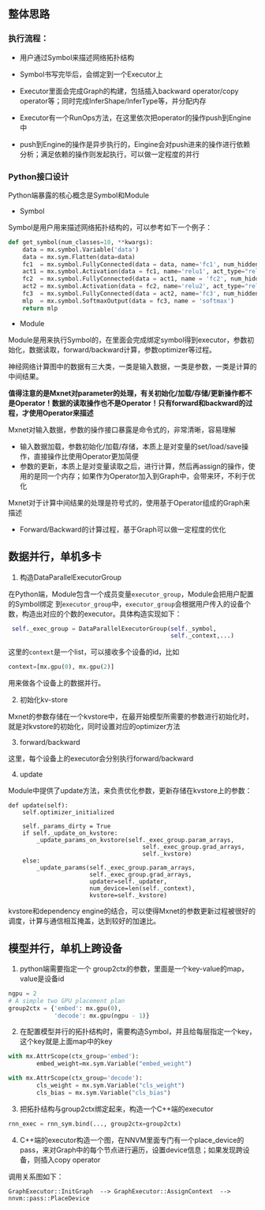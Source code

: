 ## 整体思路

### 执行流程：

- 用户通过Symbol来描述网络拓扑结构

- Symbol书写完毕后，会绑定到一个Executor上

- Executor里面会完成Graph的构建，包括插入backward operator/copy operator等；同时完成InferShape/InferType等，并分配内存

- Executor有一个RunOps方法，在这里依次把operator的操作push到Engine中

- push到Engine的操作是异步执行的，Eingine会对push进来的操作进行依赖分析；满足依赖的操作则发起执行，可以做一定程度的并行


### Python接口设计

Python端暴露的核心概念是Symbol和Module

- Symbol

Symbol是用户用来描述网络拓扑结构的，可以参考如下一个例子：

```python
def get_symbol(num_classes=10, **kwargs):
    data = mx.symbol.Variable('data')
    data = mx.sym.Flatten(data=data)
    fc1  = mx.symbol.FullyConnected(data = data, name='fc1', num_hidden=128)
    act1 = mx.symbol.Activation(data = fc1, name='relu1', act_type="relu")
    fc2  = mx.symbol.FullyConnected(data = act1, name = 'fc2', num_hidden = 64)
    act2 = mx.symbol.Activation(data = fc2, name='relu2', act_type="relu")
    fc3  = mx.symbol.FullyConnected(data = act2, name='fc3', num_hidden=num_classes)
    mlp  = mx.symbol.SoftmaxOutput(data = fc3, name = 'softmax')
    return mlp
```


- Module

Module是用来执行Symbol的，在里面会完成绑定symbol得到executor，参数初始化，数据读取，forward/backward计算，参数optimizer等过程。

神经网络计算图中的数据有三大类，一类是输入数据，一类是参数，一类是计算的中间结果。

**值得注意的是Mxnet对parameter的处理，有关初始化/加载/存储/更新操作都不是Operator！数据的读取操作也不是Operator！只有forward和backward的过程，才使用Operator来描述**


Mxnet对输入数据，参数的操作接口暴露是命令式的，非常清晰，容易理解

- 输入数据加载，参数初始化/加载/存储，本质上是对变量的set/load/save操作，直接操作比使用Operator更加简便
- 参数的更新，本质上是对变量读取之后，进行计算，然后再assign的操作，使用的是同一个内存；如果作为Operator加入到Graph中，会带来环，不利于优化

Mxnet对于计算中间结果的处理是符号式的，使用基于Operator组成的Graph来描述

- Forward/Backward的计算过程，基于Graph可以做一定程度的优化



## 数据并行，单机多卡


1. 构造DataParallelExecutorGroup

在Python端，Module包含一个成员变量`executor_group`，Module会把用户配置的Symbol绑定
到`executor_group`中，`executor_group`会根据用户传入的设备个数，构造出对应的个数的executor。具体构造实现如下：

```python
 self._exec_group = DataParallelExecutorGroup(self._symbol, 
                                              self._context,...)
```

这里的`context`是一个list，可以接收多个设备的id，比如

```python
context=[mx.gpu(0), mx.gpu(2)]
```
用来做各个设备上的数据并行。

2. 初始化kv-store

Mxnet的参数存储在一个kvstore中，在最开始模型所需要的参数进行初始化时，就是对kvstore的初始化，同时设置对应的optimizer方法


3. forward/backward

这里，每个设备上的executor会分别执行forward/backward


4. update

Module中提供了update方法，来负责优化参数，更新存储在kvstore上的参数：

```
def update(self):
    self.optimizer_initialized

    self._params_dirty = True
    if self._update_on_kvstore:
        _update_params_on_kvstore(self._exec_group.param_arrays,
                                      self._exec_group.grad_arrays,
                                      self._kvstore)
    else:
        _update_params(self._exec_group.param_arrays,
                       self._exec_group.grad_arrays,
                       updater=self._updater,
                       num_device=len(self._context),
                       kvstore=self._kvstore)
```


kvstore和dependency engine的结合，可以使得Mxnet的参数更新过程被很好的调度，计算与通信相互掩盖，达到较好的加速比。

## 模型并行，单机上跨设备


1. python端需要指定一个 group2ctx的参数，里面是一个key-value的map，value是设备id

 
```python
ngpu = 2
# A simple two GPU placement plan
group2ctx = {'embed': mx.gpu(0),
             'decode': mx.gpu(ngpu - 1)}
```


2. 在配置模型并行的拓扑结构时，需要构造Symbol，并且给每层指定一个key，这个key就是上面map中的key

```python
with mx.AttrScope(ctx_group='embed'):
        embed_weight=mx.sym.Variable("embed_weight")

with mx.AttrScope(ctx_group='decode'):
        cls_weight = mx.sym.Variable("cls_weight")
        cls_bias = mx.sym.Variable("cls_bias")
```

3. 把拓扑结构与group2ctx绑定起来，构造一个C++端的executor


```python
rnn_exec = rnn_sym.bind(..., group2ctx=group2ctx)
```


4. C++端的executor构造一个图，在NNVM里面专门有一个place_device的pass，来对Graph中的每个节点进行遍历，设置device信息；如果发现跨设备，则插入copy operator

调用关系图如下：
```
GraphExecutor::InitGraph  --> GraphExecutor::AssignContext  --> nnvm::pass::PlaceDevice
```
